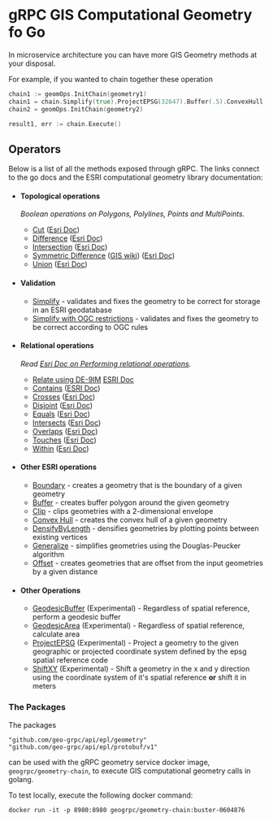 # gRPC GIS Computational Geometry fo Go

In microservice architecture you can have more GIS Geometry methods at your disposal.

For example, if you wanted to chain together these operation
```go
chain1 := geomOps.InitChain(geometry1)
chain1 = chain.Simplify(true).ProjectEPSG(32647).Buffer(.5).ConvexHull().ProjectEPSG(4326)
chain2 = geomOps.InitChain(geometry2)

result1, err := chain.Execute()
```

## Operators

Below is a list of all the methods exposed through gRPC. The links connect to the go docs and the ESRI computational geometry library documentation:

* #### Topological operations
    _Boolean operations on Polygons, Polylines, Points and MultiPoints._
    * [Cut](https://pkg.go.dev/github.com/geo-grpc/api/golang/epl/geometry#Cut) ([Esri Doc](http://esri.github.io/geometry-api-java/doc/Cut.html))
    * [Difference](https://pkg.go.dev/github.com/geo-grpc/api/golang/epl/geometry#Difference) ([Esri Doc](http://esri.github.io/geometry-api-java/javadoc/com/esri/core/geometry/OperatorDifference.html))
    * [Intersection](https://pkg.go.dev/github.com/geo-grpc/api/golang/epl/geometry#Intersection) ([Esri Doc](http://esri.github.io/geometry-api-java/doc/Intersection.html))
    * [Symmetric Difference](https://pkg.go.dev/github.com/geo-grpc/api/golang/epl/geometry#SymmetricDifference) ([GIS wiki](http://wiki.gis.com/wiki/index.php/Symmetrical_difference)) ([Esri Doc](https://pro.arcgis.com/en/pro-app/latest/tool-reference/analysis/symmetrical-difference.htm))
    * [Union](https://pkg.go.dev/github.com/geo-grpc/api/golang/epl/geometry#Union) ([Esri Doc](http://esri.github.io/geometry-api-java/javadoc/com/esri/core/geometry/OperatorUnion.html))


* #### Validation
    * [Simplify](https://pkg.go.dev/github.com/geo-grpc/api/golang/epl/geometry#Simplify) - validates and fixes the geometry to be correct for storage in an ESRI geodatabase
    * [Simplify with OGC restrictions](https://pkg.go.dev/github.com/geo-grpc/api/golang/epl/geometry#SimplifyOGC) - validates and fixes the geometry to be correct according to OGC rules


* #### Relational operations
    _Read [Esri Doc on Performing relational operations](http://esri.github.io/geometry-api-java/doc/RelationalOperators.html)._
    * [Relate using DE-9IM](https://pkg.go.dev/github.com/geo-grpc/api/golang/epl/geometry#Relate) [ESRI Doc](http://esri.github.io/geometry-api-java/doc/Relate.html)
    * [Contains](https://pkg.go.dev/github.com/geo-grpc/api/golang/epl/geometry#Contains) ([ESRI Doc](http://esri.github.io/geometry-api-java/doc/Contains.html))
    * [Crosses](https://pkg.go.dev/github.com/geo-grpc/api/golang/epl/geometry#Crosses) ([Esri Doc](http://esri.github.io/geometry-api-java/doc/Crosses.html))
    * [Disjoint](https://pkg.go.dev/github.com/geo-grpc/api/golang/epl/geometry#Disjoint) ([Esri Doc](http://esri.github.io/geometry-api-java/doc/Disjoint.html))
    * [Equals](https://pkg.go.dev/github.com/geo-grpc/api/golang/epl/geometry#Equals) ([Esri Doc](http://esri.github.io/geometry-api-java/doc/Equals.html))
    * [Intersects](https://pkg.go.dev/github.com/geo-grpc/api/golang/epl/geometry#Intersects) ([Esri Doc](http://esri.github.io/geometry-api-java/doc/Intersects.html))
    * [Overlaps](https://pkg.go.dev/github.com/geo-grpc/api/golang/epl/geometry#Overlaps) ([Esri Doc](http://esri.github.io/geometry-api-java/doc/Overlaps.html))
    * [Touches](https://pkg.go.dev/github.com/geo-grpc/api/golang/epl/geometry#Touches) ([Esri Doc](http://esri.github.io/geometry-api-java/doc/Touches.html))
    * [Within](https://pkg.go.dev/github.com/geo-grpc/api/golang/epl/geometry#Within) ([Esri Doc](http://esri.github.io/geometry-api-java/doc/Within.html))

* #### Other ESRI operations
    * [Boundary](https://pkg.go.dev/github.com/geo-grpc/api/golang/epl/geometry#Boundary) - creates a geometry that is the boundary of a given geometry
    * [Buffer](https://pkg.go.dev/github.com/geo-grpc/api/golang/epl/geometry#Buffer) - creates buffer polygon around the given geometry
    * [Clip](https://pkg.go.dev/github.com/geo-grpc/api/golang/epl/geometry#Clip) - clips geometries with a 2-dimensional envelope
    * [Convex Hull](https://pkg.go.dev/github.com/geo-grpc/api/golang/epl/geometry#ConvexHull) - creates the convex hull of a given geometry
    * [DensifyByLength](https://pkg.go.dev/github.com/geo-grpc/api/golang/epl/geometry#DensifyByLength) - densifies geometries by plotting points between existing vertices
    * [Generalize](https://pkg.go.dev/github.com/geo-grpc/api/golang/epl/geometry#Generalize) - simplifies geometries using the Douglas-Peucker algorithm
    * [Offset](https://pkg.go.dev/github.com/geo-grpc/api/golang/epl/geometry#Offset) - creates geometries that are offset from the input geometries by a given distance 

* #### Other Operations
    * [GeodesicBuffer](https://pkg.go.dev/github.com/geo-grpc/api/golang/epl/geometry#GeodesicBuffer) (Experimental) - Regardless of spatial reference, perform a geodesic buffer
    * [GeodesicArea](https://pkg.go.dev/github.com/geo-grpc/api/golang/epl/geometry#GeodesicArea) (Experimental) - Regardless of spatial reference, calculate area
    * [ProjectEPSG](https://pkg.go.dev/github.com/geo-grpc/api/golang/epl/geometry#ProjectEPSG) (Experimental) - Project a geometry to the given geographic or projected coordinate system defined by the epsg spatial reference code
    * [ShiftXY](https://pkg.go.dev/github.com/geo-grpc/api/golang/epl/geometry#ShiftXY) (Experimental) - Shift a geometry in the x and y direction using the coordinate system of it's spatial reference __or__ shift it in meters


### The Packages

The packages
```
"github.com/geo-grpc/api/epl/geometry"
"github.com/geo-grpc/api/epl/protobuf/v1"
``` 
can be used with the gRPC geometry service docker image, `geogrpc/geometry-chain`, to execute GIS computational geometry calls in golang.

To test locally, execute the following docker command:
```shell script
docker run -it -p 8980:8980 geogrpc/geometry-chain:buster-0604876
```